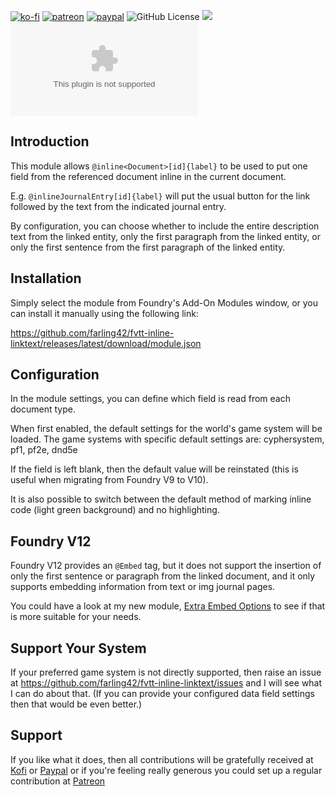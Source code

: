 [![ko-fi](https://img.shields.io/badge/Ko--Fi-farling-success)](https://ko-fi.com/farling)
[![patreon](https://img.shields.io/badge/Patreon-amusingtime-success)](https://patreon.com/amusingtime)
[![paypal](https://img.shields.io/badge/Paypal-farling-success)](https://paypal.me/farling)
![GitHub License](https://img.shields.io/github/license/farling42/fvtt-inline-linktext)
![](https://img.shields.io/badge/Foundry-v9-informational)
![Latest Release Download Count](https://img.shields.io/github/downloads/farling42/fvtt-inline-linktext/latest/module.zip)

## Introduction

This module allows `@inline<Document>[id]{label}` to be used to put one field from the referenced document inline in the current document.

E.g. `@inlineJournalEntry[id]{label}`  will put the usual button for the link followed by the text from the indicated journal entry.

By configuration, you can choose whether to include the entire description text from the linked entity, only the first paragraph from the linked entity, or only the first sentence from the first paragraph of the linked entity.

## Installation

Simply select the module from Foundry's Add-On Modules window, or you can install it manually using the following link:

https://github.com/farling42/fvtt-inline-linktext/releases/latest/download/module.json

## Configuration

In the module settings, you can define which field is read from each document type.

When first enabled, the default settings for the world's game system will be loaded. The game systems with specific default settings are: cyphersystem, pf1, pf2e, dnd5e

If the field is left blank, then the default value will be reinstated (this is useful when migrating from Foundry V9 to V10).

It is also possible to switch between the default method of marking inline code (light green background) and no highlighting.

## Foundry V12

Foundry V12 provides an `@Embed` tag, but it does not support the insertion of only the first sentence or paragraph from the linked document, and it only supports embedding information from text or img journal pages.

You could have a look at my new module, [Extra Embed Options](https://github.com/farling42/fvtt-extra-embed) to see if that is more suitable for your needs.

## Support Your System

If your preferred game system is not directly supported, then raise an issue at https://github.com/farling42/fvtt-inline-linktext/issues and I will see what I can do about that. (If you can provide your configured data field settings then that would be even better.)

## Support

If you like what it does, then all contributions will be gratefully received at [Kofi](https://ko-fi.com/farling) or [Paypal](https://paypal.me/farling)
or if you're feeling really generous you could set up a regular contribution at [Patreon](https://www.patreon.com/amusingtime) 
